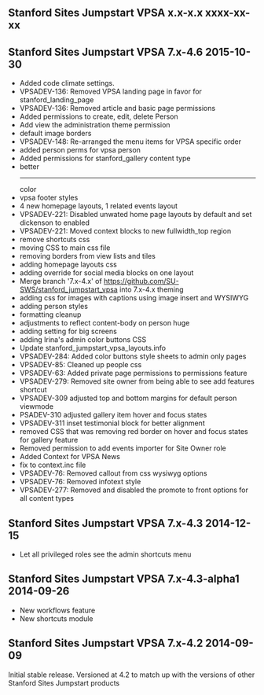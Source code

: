 Stanford Sites Jumpstart VPSA x.x-x.x xxxx-xx-xx
------------------------------------------------

Stanford Sites Jumpstart VPSA 7.x-4.6 2015-10-30
------------------------------------------------
- Added code climate settings.
- VPSADEV-136: Removed VPSA landing page in favor for stanford_landing_page
- VPSADEV-136: Removed article and basic page permissions
- Added permissions to create, edit, delete Person
- Add view the administration theme permission
- default image borders
- VPSADEV-148: Re-arranged the menu items for VPSA specific order
- added person perms for vpsa person
- Added permissions for stanford_gallery content type
- better <hr> color
- vpsa footer styles
- 4 new homepage layouts, 1 related events layout
- VPSADEV-221: Disabled unwated home page layouts by default and set dickenson to enabled
- VPSADEV-221: Moved context blocks to new fullwidth_top region
- remove shortcuts css
- moving CSS to main css file
- removing borders from view lists and tiles
- adding homepage layouts css
- adding override for social media blocks on one layout
- Merge branch '7.x-4.x' of https://github.com/SU-SWS/stanford_jumpstart_vpsa into 7.x-4.x theming
- adding css for images with captions using image insert and WYSIWYG
- adding person styles
- formatting cleanup
- adjustments to reflect content-body on person huge
- adding setting for big screens
- adding Irina's admin color buttons CSS
- Update stanford_jumpstart_vpsa_layouts.info
- VPSADEV-284: Added color buttons style sheets to admin only pages
- VPSADEV-85: Cleaned up people css
- VPSADEV-63: Added private page permissions to permissions feature
- VPSADEV-279: Removed site owner from being able to see add features shortcut
- VPSADEV-309 adjusted top and bottom margins for default person viewmode
- PSADEV-310 adjusted gallery item hover and focus states
- VPSADEV-311 inset testimonial block for better alignment
- removed CSS that was removing red border on hover and focus states for gallery feature
- Removed permission to add events importer for Site Owner role
- Added Context for VPSA News
- fix to context.inc file
- VPSADEV-76: Removed callout from css wysiwyg options
- VPSADEV-76: Removed infotext style
- VPSADEV-277: Removed and disabled the promote to front options for all content types


Stanford Sites Jumpstart VPSA 7.x-4.3 2014-12-15
------------------------------------------------
- Let all privileged roles see the admin shortcuts menu

Stanford Sites Jumpstart VPSA 7.x-4.3-alpha1 2014-09-26
------------------------------------------------

- New workflows feature
- New shortcuts module

Stanford Sites Jumpstart VPSA 7.x-4.2 2014-09-09
------------------------------------------------
Initial stable release.
Versioned at 4.2 to match up with the versions of other Stanford Sites Jumpstart
  products

